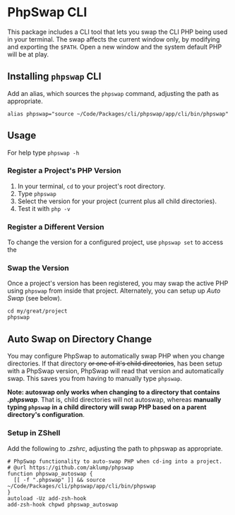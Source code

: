 <!--
id: phpswapcli
tags: ''
-->

# PhpSwap CLI

This package includes a CLI tool that lets you swap the CLI PHP being used in your terminal. The swap affects the current window only, by modifying and exporting the `$PATH`. Open a new window and the system default PHP will be at play.

## Installing `phpswap` CLI

Add an alias, which sources the `phpswap` command, adjusting the path as appropriate.

```shell
alias phpswap="source ~/Code/Packages/cli/phpswap/app/cli/bin/phpswap"
```

## Usage

For help type `phpswap -h`

### Register a Project's PHP Version

1. In your terminal, `cd` to your project's root directory.
2. Type `phpswap`
1. Select the version for your project (current plus all child directories).
4. Test it with `php -v`

### Register a Different Version

To change the version for a configured project, use `phpswap set` to access the

### Swap the Version

Once a project's version has been registered, you may swap the active PHP using `phpswap` from inside that project. Alternately, you can setup up _Auto Swap_ (see below).

```shell
cd my/great/project
phpswap
```

## Auto Swap on Directory Change

You may configure PhpSwap to automatically swap PHP when you change directories. If that directory <s>or one of it's child directories</s>, has been setup with a PhpSwap version, PhpSwap will read that version and automatically swap. This saves you from having to manually type `phpswap`.

**Note: autoswap only works when changing to a directory that contains _.phpswap_**. That is, child directories will not autoswap, whereas **manually typing `phpswap` in a child directory will swap PHP based on a parent directory's configuration**.

### Setup in ZShell

Add the following to _.zshrc_, adjusting the path to phpswap as appropriate.

```shell
# PhpSwap functionality to auto-swap PHP when cd-ing into a project.
# @url https://github.com/aklump/phpswap
function phpswap_autoswap {
  [[ -f ".phpswap" ]] && source ~/Code/Packages/cli/phpswap/app/cli/bin/phpswap
}
autoload -Uz add-zsh-hook
add-zsh-hook chpwd phpswap_autoswap
```
